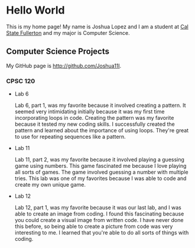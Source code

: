 # Hello World

This is my home page! My name is Joshua Lopez and I am a student at [Cal State Fullerton](http://www.fullerton.edu/) and my major is Computer Science.

## Computer Science Projects

My GitHub page is http://github.com/Joshua11l.

### CPSC 120

* Lab 6

     Lab 6, part 1, was my favorite because it involved creating a pattern. It seemed very intimidating initially because it was my first time incorporating loops in code. Creating the pattern was my favorite because it tested my new coding skills. I successfully created the pattern and learned about the importance of using loops. They're great to use for repeating sequences like a pattern. 
    

* Lab 11

     Lab 11, part 2, was my favorite because it involved playing a guessing game using numbers. This game fascinated me because I love playing all sorts of games. The game involved guessing a number with multiple tries. This lab was one of my favorites because I was able to code and create my own unique game. 

* Lab 12

    Lab 12, part 1, was my favorite because it was our last lab, and I was able to create an image from coding. I found this fascinating because you could create a visual image from written code. I have never done this before, so being able to create a picture from code was very interesting to me. I learned that you're able to do all sorts of things with coding.
